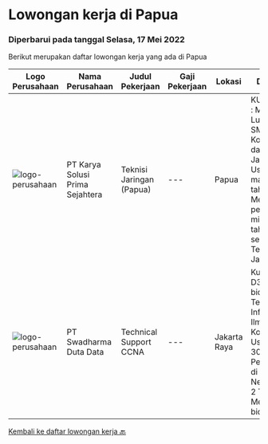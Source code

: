 
  # Lowongan kerja di Papua

  ### Diperbarui pada tanggal Selasa, 17 Mei 2022

  Berikut merupakan daftar lowongan kerja yang ada di Papua

  |Logo Perusahaan | Nama Perusahaan | Judul Pekerjaan | Gaji Pekerjaan | Lokasi | Deskripsi | Tanggal diunggah | Pranala |
  | -------------- | --------------- | --------------- | --------- | --------- | -------------- | ------- | ----------- |
  |![logo-perusahaan](https://image-service-cdn.seek.com.au/bb0f2c313297f2db3d497466b95d7da85644edc0/ee4dce1061f3f616224767ad58cb2fc751b8d2dc)|PT Karya Solusi Prima Sejahtera|Teknisi Jaringan (Papua)|---|Papua|KUALIFIKASI : Min. Lulusan SMK Teknik Komputer dan Jaringan Usia maksimal 26 tahun Memiliki pengalaman minimal 1 tahun sebagai Teknisi Jaringan...|Rabu, 04 Mei 2022|https://www.jobstreet.co.id/id/job/teknisi-jaringan-papua-3865426?token=0~4afb2461-c5c9-4c12-a465-e456fd5073ad&sectionRank=1&jobId=jobstreet-id-job-3865426|
|![logo-perusahaan](https://image-service-cdn.seek.com.au/e55e3708620a7ff5e7da329d1725ee01ed113417/ee4dce1061f3f616224767ad58cb2fc751b8d2dc)|PT Swadharma Duta Data|Technical Support CCNA|---|Jakarta Raya|Kualifikasi : D3- S1 bidang Teknik Informatika, Ilmu Komputer Usia 20 - 30 tahun Pengalaman di bidang IT Network 1 - 2 Tahun Menguasai bidang IT...|Senin, 25 April 2022|https://www.jobstreet.co.id/id/job/technical-support-ccna-3865673?token=0~4afb2461-c5c9-4c12-a465-e456fd5073ad&sectionRank=2&jobId=jobstreet-id-job-3865673|


  [Kembali ke daftar lowongan kerja 🔙](../README.md#daftar-lowongan-kerja)
  